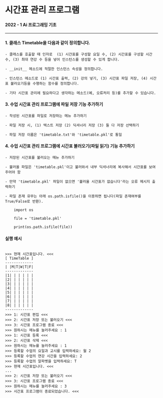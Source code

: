 # 시간표 관리 프로그램
#### 2022 - 1 Ai 프로그래밍 기초
----------------------------------------------------
#### 1. 클래스 Timetable을 다음과 같이 정의합니다.

    - 클래스를 호출할 때 인자로  (1) 시간표를 구성할 요일 수, (2) 시간표를 구성할 시간 수, (3) 최대 연강 수 등을 넣어 인스턴스를 생성할 수 있게 합니다.

    - __init__ 메소드에 적절한 인스턴스 속성을 정의합니다.

    - 인스턴스 메소드로 (1) 시간표 출력, (2) 강의 넣기, (3) 시간표 파일 저장, (4) 시간표 불러오기등을 수행하는 함수를 정의합니다.

    - 기타 시간표 관리에 필요하다고 생각하는 메소드(예, 오류처리 등)를 추가할 수 있습니다.
   
#### 3. 수업 시간표 관리 프로그램에 파일 저장 기능 추가하기

    - 작성된 시간표를 파일로 저장하는 메뉴 추가하기

    - 파일 저장 시, (1) 텍스트 저장 (2) 딕셔너리 저장 (3) 둘 다 저장 선택하기

    - 파일 저장 이름은 'timetable.txt'와 'timetable.pkl'로 통일 


#### 4. 수업 시간표 관리 프로그램에 시간표 불러오기(파일 읽기) 기능 추가하기

    - 저장된 시간표를 불러오는 메뉴 추가하기

    - 불러올 파일은 'timetable.pkl'이고 불러와서 내부 딕셔너리에 복사해서 시간표를 보여주어야 함

    - 만약 'timetable.pkl' 파일이 없으면 '불러올 시간표가 없습니다'라는 오류 메시지 출력하기

    - 파일 존재 유무는 아래 os.path.isfile()을 이용하면 됩니다(파일 존재여부를 True/False로 반환).
 
        import os

        file = 'timetable.pkl'

        print(os.path.isfile(file))


#### 실행 예시
<pre>
<code>
>>> 현재 시간표입니다. <<<
[ TimeTable ]
-------------
| |M|T|W|T|F|
-------------
|1| | | | | |
|2| | | | | |
|3| | | | | |
|4| | | | | |
|5| | | | | |
|6| | | | | |
|7| | | | | |
|8| | | | | |
-------------
>>> 1: 시간표 편집 <<<
>>> 2: 시간표 저장 또는 불러오기 <<<
>>> 3: 시간표 프로그램 종료 <<<
>>> 원하시는 메뉴를 눌러주세요 : 1
>>> 1: 시간표 등록 <<<
>>> 2: 시간표 삭제 <<<
>>> 원하시는 메뉴를 눌러주세요 : 1
>>> 등록할 수업의 요일과 교시를 입력하세요: 월 2
>>> 등록할 수업의 연강 시간을 입력하세요: 2
>>> 등록할 수업의 알파벳을 입력하세요: T
>>> 현재 시간표입니다. <<<
...
>>> 2: 시간표 저장 또는 불러오기 <<<
>>> 3: 시간표 프로그램 종료 <<<
>>> 원하시는 메뉴를 눌러주세요 : 3
>>> 시간표 프로그램이 종료되었습니다. <<<
</code>
</pre>
